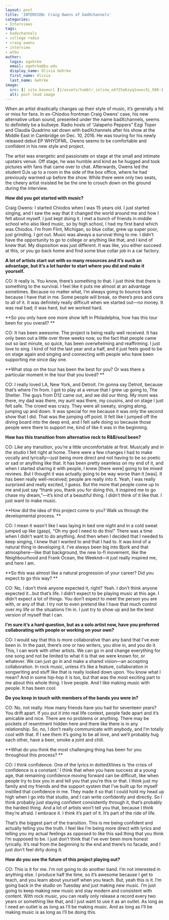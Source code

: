 ```yaml
---
layout: post
title: 'INTERVIEW: Craig Owens of badXchannels'
categories:
- Interviews
tags:
- badxchannels
- college radio
- craig owens
- interview
- wtbu
author:
  login: ogehrke
  email: ogehrke@bu.edu
  display_name: Olivia Gehrke
  first_name: Olivia
  last_name: Gehrke
image:
  src: {{ site.baseurl }}/assets/tumblr_inline_okf25aKzyq1swxv3i_500-1.jpg
  alt: post lead image
---
```


When an artist drastically changes up their style of music, it’s generally a hit or miss for fans. In ex-Chiodos frontman Craig Owens’ case, his new alternative urban sound, presented under the name badXchannels, seems to definitely be a bullseye. Radio hosts of “Jalapeño Peppers” Ezgi Toper and Claudia Quadrino sat down with badXchannels after his show at the Middle East in Cambridge on Dec. 10, 2016. He was touring for his newly released debut EP WHYDFML. Owens seems to be comfortable and confident in his new style and project.

The artist was energetic and passionate on stage at the small and intimate upstairs venue. Off stage, he was humble and kind as he hugged and took pictures with fans that came over to chat. Afterwards, Owens led the student DJs up to a room in the side of the box office, where he had previously warmed up before the show. While there were only two seats, the cheery artist insisted he be the one to crouch down on the ground during the interview.

**How did you get started with music?**

Craig Owens: I started Chiodos when I was 15 years old. I just started singing, and I saw the way that it changed the world around me and how I felt about myself. I just kept doing it. I met a bunch of friends in middle school who also liked music, so by high school, I had my first band which was Chiodos. I’m from Flint, Michigan, so blue collar, grew up super poor, just grinding. I got out. Music was always a survival thing to me. I didn’t have the opportunity to go to college or anything like that, and I kind of knew that. My disposition was just different. It was like, you either succeed at this, or you go back home and find some blue collar job in a car factory.

**A lot of artists start out with so many resources and it’s such an advantage, but it’s a lot harder to start where you did and make it yourself.**

CO: It really is. You know, there’s something to that. I just think that there is something to the survival. I feel like it puts me almost at an advantage sometimes. Because no matter what, I’m always going to bounce back because I have that in me. Some people will break, so there’s pros and cons to all of it. It was definitely really difficult when we started out—no money. It was real bad; it was hard, but we worked hard.

**So you only have one more show left in Philadelphia, how has this tour been for you overall? **

CO: It has been awesome. The project is being really well received. It has only been out a little over three weeks now, so the fact that people came out so last minute, so quick, has been overwhelming and reaffirming. I just love to sing. I kind of hid the last year and a half, and it just feels good to be on stage again and singing and connecting with people who have been supporting me since day one.

**What stop on the tour has been the best for you? Or was there a particular moment in the tour that you loved? **

CO: I really loved LA, New York, and Detroit. I’m gonna say Detroit, because that’s where I’m from. I got to play at a venue that I grew up going to, The Shelter. The guys from D12 came out, and we did our thing. My mom was there, my dad was there, my aunt was there, my cousins, and on stage I just felt safe. The crowd was crazy. They were all sweaty, singing along, jumping up and down. It was special for me because it was only the second show that I did. That was the jumping off point. It felt like I jumped off the diving board into the deep end, and I felt safe doing so because those people were there to support me, kind of like it was in the beginning.

**How has this transition from alternative rock to R&B/soul been?**

CO: Like any transition, you’re a little uncomfortable at first. Musically and in the studio I felt right at home. There were a few changes I had to make vocally and lyrically—just being more direct and not having to be so poetic or sad or anything like that. It has been pretty seamless on my end of it, and when I started sharing it with people, I knew \[there were\] going to be mixed reviews. But I thought it was actually going to be way worse than it \[was\]. It has been really well-received; people are really into it. Yeah, I was really surprised and really excited, I guess. But the more that people come up to me and just say “thank you, thank you for doing this, it inspired me to go chase my dream,”—it’s kind of a beautiful thing. I didn’t think of it like that. I just want to make music.

**How did the idea of this project come to you? Walk us through the developmental process. **

CO: I mean it wasn’t like I was laying in bed one night and in a cold sweat jumped up like (gasp), “Oh my god I need to do this!” There was a time when I didn’t want to do anything. And then when I decided that I needed to keep singing, I knew that I wanted to and that I had to. It was kind of a natural thing in developing it. I’ve always been big into Bjork and that atmosphere—like that background, the new lo-fi movement, like the Neighbourhood and Frank Ocean, the Weeknd—it just really inspired me, and here I am.

**So this was almost like a natural progression of your career? Did you expect to go this way? **

CO: No, I don’t think anyone expected it, right? Yeah. I don’t think anyone expected it…but that’s life. I didn’t expect to be playing music at this age. I didn’t expect a lot of things. You don’t expect to meet the person you are with, or any of that. I try not to even pretend like I have that much control over my life or the situations I’m in. I just try to show up and be the best version of myself that I can.

**I’m sure it’s a hard question, but as a solo artist now, have you preferred collaborating with people or working on your own?**

CO: I would say that this is more collaborative than any band that I’ve ever been in. In the past, there’s one or two writers, you dive in, and you do it. This, I can work with other artists. We can go in and change everything for one song and not be limited to what it is that we were known for, or whatever. We can just go in and make a shared vision—an accepting collaboration. In rock music, unless it’s like a feature, collaboration in songwriting and stuff like that is really looked down upon. You know what I mean? And in some hip-hop it is too, but that was the most exciting part to me about this whole thing. I love people. And I like making music with people. It has been cool.

**Do you keep in touch with members of the bands you were in?**

CO: No, not really. How many friends have you had for seventeen years? You drift apart. If you put it into real life context, people fade apart and it’s amicable and nice. There are no problems or anything. There may be pockets of resentment hidden here and there like there is in any relationship. So, no, I don’t really communicate with anybody, and I’m totally cool with that. If I see them it’s going to be all love, and we’ll probably hug each other, have a beer, smoke a joint and chill.

**What do you think the most challenging thing has been for you throughout this process? **

CO: I think confidence. One of the lyrics in dottedXlines is ‘the crisis of confidence is a constant.’ I think that when you have success at a young age, that remaining confidence moving forward can be difficult, like when people try to box you in and tell you that you’re this or that. I think just my family and my friends and the support system that I’ve built up for myself instilled that confidence in me. They made it so that I could hold my head up high when I go into that studio, and I can write confidently and directly. So I think probably just staying confident consistently through it, that’s probably the hardest thing. And a lot of artists won’t tell you that, because I think they’re afraid. I embrace it. I think it’s part of it. It’s part of the ride of life.

That’s the biggest part of the transition. This is me being confident and actually telling you the truth. I feel like I’m being more direct with lyrics and telling you my actual feelings as opposed to like this sad thing that you think I’m supposed to be. I just don’t think that I’ve ever been more honest lyrically. It’s real from the beginning to the end and there’s no facade, and I just don’t feel dirty doing it.

**How do you see the future of this project playing out?**

CO: This is it for me. I’m not going to do another band. I’m not interested in anything else. I produce half the time, so it’s awesome because I get to teach, and you learn about yourself when you teach. But, yeah this is it. I’m going back in the studio on Tuesday and just making new music. I’m just going to keep making new music and stay modern and consistent with content. With rock music, you can really only release a record every two years or something like that, and I just want to use it as an outlet. As long as I need an outlet is as long as I’ll be making music. And as long as I’ll be making music is as long as I’ll be doing this.
